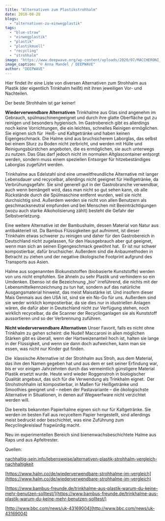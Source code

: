 ```yaml
---
title: "Alternativen zum Plastikstrohhalm"
date: 2018-08-28
blogs: 
  - "alternativen-zu-einwegplastik"
tags: 
  - "blue-straw"
  - "einwegplastik"
  - "plastik"
  - "plastikmuell"
  - "recycling"
  - "strohhalm"
image: "https://www.deepwave.org/wp-content/uploads/2020/07/MACCHERONI_von_oben_wie_ein_Seeigel_32-1024x604-1.jpg"
image_caption: "© Anna Mandel / DEEPWAVE"
author: "DEEPWAVE"
---
```


Hier findet ihr eine Liste von diversen Alternativen zum Strohhalm aus Plastik (der eigentlich Trinkhalm heißt) mit ihren jeweiligen Vor- und Nachteilen.

Der beste Strohhalm ist gar keiner!

**Wiederverwendbare Alternativen** Trinkhalme aus Glas sind angenehm im Gebrauch, spülmaschinengeeignet und durch ihre glatte Oberfläche gut zu reinigen und besonders hygienisch. Im Gastrobereich gibt es allerdings noch keine Vorrichtungen, die ein leichtes, schnelles Reinigen ermöglichen. Sie eignen sich für  Heiß- und Kaltgetränke und haben keinen Eigengeschmack. Die Halme sind aus bruchsicherem Laborglas, das selbst bei einem Sturz zu Boden nicht zerbricht, und werden mit Hülle und Reinigungsbürstchen angeboten, die es ermöglichen, sie auch unterwegs zu nutzen. Das Glas darf jedoch nicht im normalen Altglascontainer entsorgt werden, sondern muss einem speziellen Entsorger für hitzebeständiges Laborglas zugeführt werden.

Trinkhalme aus Edelstahl sind eine umweltfreundliche Alternative mit langer Lebensdauer und recycelbar, allerdings nicht geeignet für Heißgetränke, da Verbrühungsgefahr. Sie sind generell gut in der Gastrobranche verwendbar, auch wenn bemängelt wird, dass man nicht so gut sehen kann, ob alle Rückstände durch die Spülmaschine entfernt wurden, weil sie nicht durchsichtig sind. Außerdem werden sie nicht von allen Benutzern als geschmacksneutral empfunden und bei Menschen mit Beeinträchtigungen (wozu auch starke Alkoholisierung zählt) besteht die Gefahr der Selbstverletzung.

Eine weitere Alternative ist der Bambushalm, dessen Material von Natur aus antibakteriell ist. Da Bambus Flüssigkeiten gut aufnimmt, ist dieser Trinkhalm etwas schwerer zu reinigen und daher für den Gastrobereich in Deutschland nicht zugelassen, für den Hausgebrauch aber gut geeignet, wenn man sich an seinen Eigengeschmack gewöhnt hat.  Er ist nur schwer kompostierbar, dafür bruchsicher. Außerdem sind die Anbaumethoden in Betracht zu ziehen und der negative ökologische Footprint aufgrund des Transports aus Asien.

Halme aus sogenannten Biokunststoffen (biobasierte Kunststoffe) werden von uns nicht empfohlen. Sie ähneln zu sehr Plastik und verhindern so ein Umdenken. Ebenso ist die Bezeichnung „bio“ irreführend, die nichts mit der Lebensmittelkennzeichnung zu tun hat, sondern auf das natürliche Ausgangsmaterial hinweist, das meist Maisstärke ist. Und insofern dieser Mais Genmais aus den USA ist, sind sie ein No-Go für uns. Außerdem sind sie weder wirklich kompostierbar, da sie dies nur in idustriellen Anlagen wären, die dafür aber in Deutschland nicht zur Verfügung stehen, noch wirklich recycelbar, da die Scanner der Recyclinganlagen sie als Kunststoff aussortieren und so der Verbrennung zuführen.

**Nicht wiederverwendbare Alternativen** Unser Favorit, falls es nicht ohne Trinkhalm zu gehen scheint: die Nudel! Maccaroni in allen möglichen Stärken gibt es überall, wenn der Hartweizenanteil hoch ist, halten sie lange in der Flüssigkeit, und wenn sie dann doch aufweichen, kann man sie essen, was nicht nur Kinder gut finden.

Die  klassische Alternative ist der Strohhalm aus Stroh, aus dem Material, das ihm den Namen gegeben hat und aus dem er seit seiner Erfindung war, bis er vor einigen Jahrzehnten durch das vermeintlich günstigere Material Plastik ersetzt wurde. Heute wird wieder Roggenstroh in biologischer Qualität angebaut, das sich für die Verwendung als Trinkhalm eignet.  Der Strohstrohhalm ist kompostierbar, in Maßen für Heißgetränke und Smoothies geeignet und – neben der Pastavariante – die ökologischste Alternative in Situationen, in denen auf Wegwerfware nicht verzichtet werden will.

Die bereits bekannten Papierhalme eignen sich nur für Kaltgetränke. Sie werden im besten Fall aus recyceltem Papier hergestellt, sind allerdings meist bedruckt oder beschichtet, was eine Zuführung zum Recyclingkreislauf fragwürdig macht.

Neu im experimentellen Bereich sind bienenwachsbeschichtete Halme aus Raps und aus Apfeltrester.

Quellen:

[nachhaltig-sein.info/lebensweise/alternativen-plastik-strohhalm-vergleich-nachhaltigkeit](http://nachhaltig-sein.info/lebensweise/alternativen-plastik-strohhalm-vergleich-nachhaltigkeit)

[https://www.halm.co/de/wiederverwendbare-strohhalme-im-vergleich](https://www.halm.co/de/wiederverwendbare-strohhalme-im-vergleich)

[https://www.bambus-freunde.de/trinkhalme-aus-plastik-warum-du-keine-mehr-benutzen-solltest/](https://www.bambus-freunde.de/trinkhalme-aus-plastik-warum-du-keine-mehr-benutzen-solltest/)

[http://www.bbc.com/news/uk-43169004](http://www.bbc.com/news/uk-43169004)
